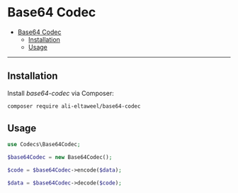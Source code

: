 # Base64 Codec

- [Base64 Codec](#base64-codec)
  - [Installation](#installation)
  - [Usage](#usage)

***

## Installation

Install *base64-codec* via Composer:

```bash
composer require ali-eltaweel/base64-codec
```

## Usage

```php
use Codecs\Base64Codec;

$base64Codec = new Base64Codec();

$code = $base64Codec->encode($data);

$data = $base64Codec->decode($code);
```


